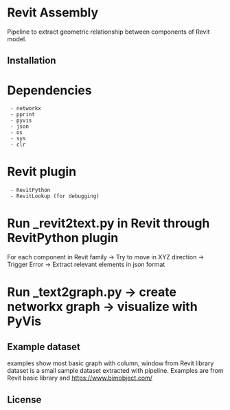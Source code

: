 # Revit Assembly

Pipeline to extract geometric relationship between components of Revit model.

## Installation
# Dependencies 
     - networkx
     - pprint
     - pyvis
     - json
     - os
     - sys
     - clr
# Revit plugin 
     - RevitPython
     - RevitLookup (for debugging)

# Run _revit2text.py in Revit through RevitPython plugin
   For each component in Revit family -> Try to move in XYZ direction -> Trigger Error -> Extract relevant elements in json format

# Run _text2graph.py -> create networkx graph -> visualize with PyVis


## Example dataset

examples show most basic graph with column, window from Revit library
dataset is a small sample dataset extracted with pipeline. Examples are from Revit basic library and https://www.bimobject.com/

## License
